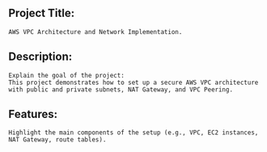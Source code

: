 Project Title:
--------------
    AWS VPC Architecture and Network Implementation.

Description: 
-------------
    Explain the goal of the project:
    This project demonstrates how to set up a secure AWS VPC architecture with public and private subnets, NAT Gateway, and VPC Peering.

Features:
---------
    Highlight the main components of the setup (e.g., VPC, EC2 instances, NAT Gateway, route tables).
